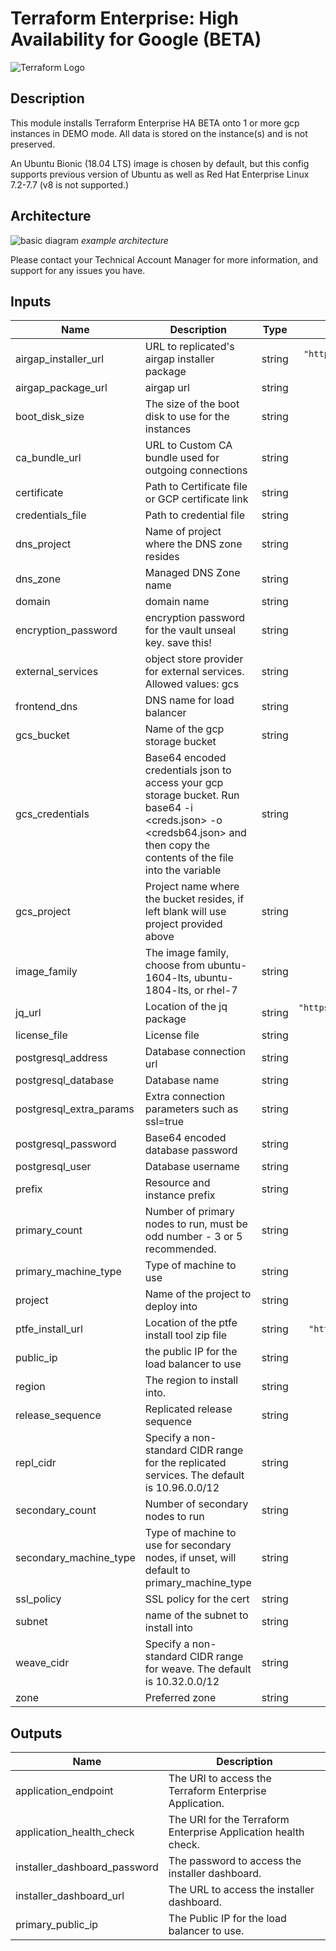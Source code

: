 # Terraform Enterprise: High Availability for Google (BETA)

![Terraform Logo](https://github.com/hashicorp/terraform-google-terraform-enterprise/blob/master/assets/TerraformLogo.png?raw=true)

## Description

This module installs Terraform Enterprise HA BETA onto 1 or more gcp instances in DEMO mode. All data is stored on the instance(s) and is not preserved.

An Ubuntu Bionic (18.04 LTS) image is chosen by default, but this config supports previous version of Ubuntu as well as Red Hat Enterprise Linux 7.2-7.7 (v8 is not supported.)

## Architecture

![basic diagram](https://github.com/hashicorp/terraform-google-terraform-enterprise/blob/v0.0.1-beta/assets/gcp_diagram.jpg?raw=true)
_example architecture_

Please contact your Technical Account Manager for more information, and support for any issues you have.

## Inputs

| Name | Description | Type | Default | Required |
|------|-------------|:----:|:-----:|:-----:|
| airgap\_installer\_url | URL to replicated's airgap installer package | string | `"https://install.terraform.io/installer/replicated-v5.tar.gz"` | no |
| airgap\_package\_url | airgap url | string | `"none"` | no |
| boot\_disk\_size | The size of the boot disk to use for the instances | string | `"40"` | no |
| ca\_bundle\_url | URL to Custom CA bundle used for outgoing connections | string | `"none"` | no |
| certificate | Path to Certificate file or GCP certificate link | string | n/a | yes |
| credentials\_file | Path to credential file | string | n/a | yes |
| dns\_project | Name of project where the DNS zone resides | string | `""` | no |
| dns\_zone | Managed DNS Zone name | string | n/a | yes |
| domain | domain name | string | n/a | yes |
| encryption\_password | encryption password for the vault unseal key. save this! | string | `""` | no |
| external\_services | object store provider for external services. Allowed values: gcs | string | `""` | no |
| frontend\_dns | DNS name for load balancer | string | n/a | yes |
| gcs\_bucket | Name of the gcp storage bucket | string | `""` | no |
| gcs\_credentials | Base64 encoded credentials json to access your gcp storage bucket. Run base64 -i <creds.json> -o <credsb64.json> and then copy the contents of the file into the variable | string | `""` | no |
| gcs\_project | Project name where the bucket resides, if left blank will use project provided above | string | `""` | no |
| image\_family | The image family, choose from ubuntu-1604-lts, ubuntu-1804-lts, or rhel-7 | string | `"ubuntu-1804-lts"` | no |
| jq\_url | Location of the jq package | string | `"https://github.com/stedolan/jq/releases/download/jq-1.5/jq-linux64"` | no |
| license\_file | License file | string | n/a | yes |
| postgresql\_address | Database connection url | string | `""` | no |
| postgresql\_database | Database name | string | `""` | no |
| postgresql\_extra\_params | Extra connection parameters such as ssl=true | string | `""` | no |
| postgresql\_password | Base64 encoded database password | string | `""` | no |
| postgresql\_user | Database username | string | `"none"` | no |
| prefix | Resource and instance prefix | string | `"tfe"` | no |
| primary\_count | Number of primary nodes to run, must be odd number - 3 or 5 recommended. | string | `"3"` | no |
| primary\_machine\_type | Type of machine to use | string | `"n1-standard-4"` | no |
| project | Name of the project to deploy into | string | n/a | yes |
| ptfe\_install\_url | Location of the ptfe install tool zip file | string | `"https://install.terraform.io/installer/ptfe.zip"` | no |
| public\_ip | the public IP for the load balancer to use | string | n/a | yes |
| region | The region to install into. | string | `"us-central1"` | no |
| release\_sequence | Replicated release sequence | string | `"latest"` | no |
| repl\_cidr | Specify a non-standard CIDR range for the replicated services. The default is 10.96.0.0/12 | string | `""` | no |
| secondary\_count | Number of secondary nodes to run | string | `"0"` | no |
| secondary\_machine\_type | Type of machine to use for secondary nodes, if unset, will default to primary_machine_type | string | `"n1-standard-4"` | no |
| ssl\_policy | SSL policy for the cert | string | n/a | yes |
| subnet | name of the subnet to install into | string | n/a | yes |
| weave\_cidr | Specify a non-standard CIDR range for weave. The default is 10.32.0.0/12 | string | `""` | no |
| zone | Preferred zone | string | `"us-central1-a"` | no |

## Outputs

| Name | Description |
|------|-------------|
| application\_endpoint | The URI to access the Terraform Enterprise Application. |
| application\_health\_check | The URI for the Terraform Enterprise Application health check. |
| installer\_dashboard\_password | The password to access the installer dashboard. |
| installer\_dashboard\_url | The URL to access the installer dashboard. |
| primary\_public\_ip | The Public IP for the load balancer to use. |
